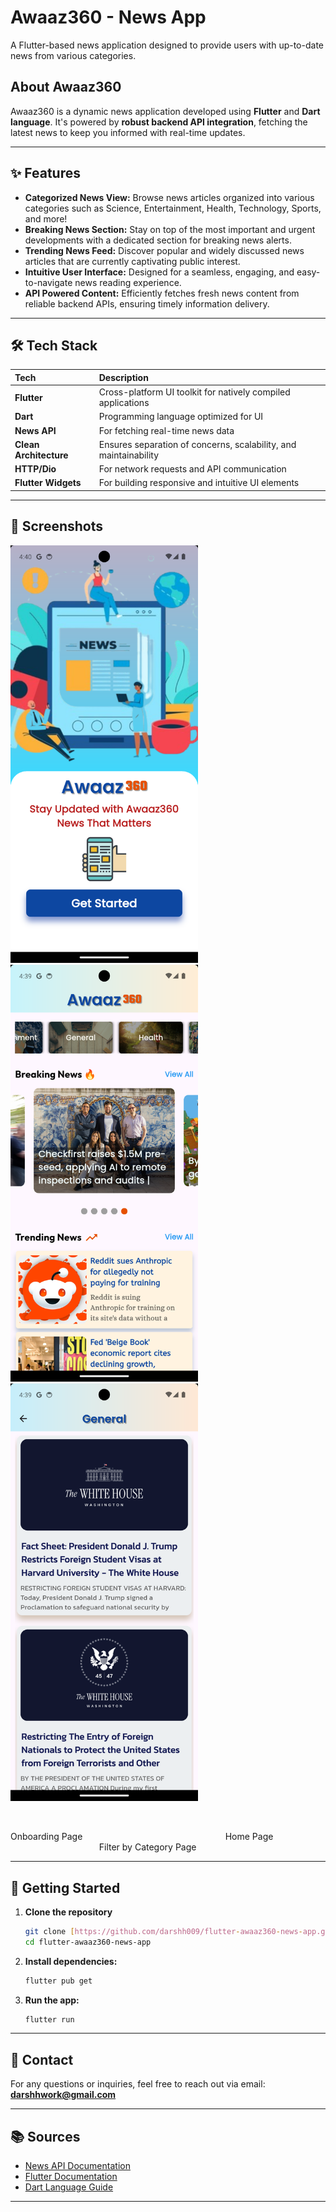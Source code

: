 # Awaaz360 - News App

A Flutter-based news application designed to provide users with up-to-date news from various categories.

## About Awaaz360

Awaaz360 is a dynamic news application developed using **Flutter** and **Dart language**. It's powered by **robust backend API integration**, fetching the latest news to keep you informed with real-time updates.

---

## ✨ Features

* **Categorized News View:** Browse news articles organized into various categories such as Science, Entertainment, Health, Technology, Sports, and more!
* **Breaking News Section:** Stay on top of the most important and urgent developments with a dedicated section for breaking news alerts.
* **Trending News Feed:** Discover popular and widely discussed news articles that are currently captivating public interest.
* **Intuitive User Interface:** Designed for a seamless, engaging, and easy-to-navigate news reading experience.
* **API Powered Content:** Efficiently fetches fresh news content from reliable backend APIs, ensuring timely information delivery.

---

## 🛠️ Tech Stack

| Tech                  | Description                                            |
| :-------------------- | :----------------------------------------------------- |
| **Flutter** | Cross-platform UI toolkit for natively compiled applications |
| **Dart** | Programming language optimized for UI                  |
| **News API** | For fetching real-time news data                       |
| **Clean Architecture**| Ensures separation of concerns, scalability, and maintainability |
| **HTTP/Dio** | For network requests and API communication             |
| **Flutter Widgets** | For building responsive and intuitive UI elements      |

---

## 📸 Screenshots

<p align="center">

<img src="assets/onboarding.png" alt="Onboarding Page" width="300"/> &nbsp; &nbsp; &nbsp; <img src="assets/home-page.png" alt="Add Event Screen" width="300" /> &nbsp;  <img src="assets/category.png" alt="Category Screen" width="300" />

<br>

Onboarding Page &nbsp; &nbsp; &nbsp;&nbsp; &nbsp; &nbsp; &nbsp; &nbsp; &nbsp; &nbsp; &nbsp; &nbsp;&nbsp; &nbsp; &nbsp; &nbsp; &nbsp; &nbsp; &nbsp; &nbsp; &nbsp;&nbsp; &nbsp; &nbsp; &nbsp; &nbsp; &nbsp; &nbsp;  &nbsp; &nbsp; Home Page &nbsp; &nbsp; &nbsp;&nbsp; &nbsp; &nbsp; &nbsp; &nbsp; &nbsp; &nbsp; &nbsp; &nbsp;&nbsp; &nbsp; &nbsp; &nbsp; &nbsp; &nbsp; &nbsp; &nbsp; &nbsp;&nbsp; &nbsp; &nbsp; &nbsp; &nbsp; &nbsp; &nbsp;  &nbsp; &nbsp; Filter by Category Page

</p>

---

## 🚀 Getting Started

1.  **Clone the repository**
    ```bash
    git clone [https://github.com/darshh009/flutter-awaaz360-news-app.git](https://github.com/darshh009/flutter-awaaz360-news-app.git)
    cd flutter-awaaz360-news-app
    ```
2.  **Install dependencies:**
    ```bash
    flutter pub get
    ```
3.  **Run the app:**
    ```bash
    flutter run
    ```

---

## 📧 Contact

For any questions or inquiries, feel free to reach out via email: **darshhwork@gmail.com**

---

## 📚 Sources

* [News API Documentation](https://newsapi.org/docs)
* [Flutter Documentation](https://docs.flutter.dev/)
* [Dart Language Guide](https://dart.dev/guides)

---
